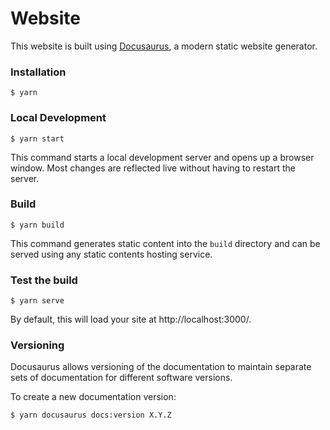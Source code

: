# Website

This website is built using [Docusaurus](https://docusaurus.io/), a modern
static website generator.

### Installation

```shell
$ yarn
```

### Local Development

```shell
$ yarn start
```

This command starts a local development server and opens up a browser window.
Most changes are reflected live without having to restart the server.

### Build

```shell
$ yarn build
```

This command generates static content into the `build` directory and can be
served using any static contents hosting service.

### Test the build

```shell
$ yarn serve
```

By default, this will load your site at http://localhost:3000/.

### Versioning

Docusaurus allows versioning of the documentation to maintain separate sets of
documentation for different software versions.

To create a new documentation version:

```shell
$ yarn docusaurus docs:version X.Y.Z
```
